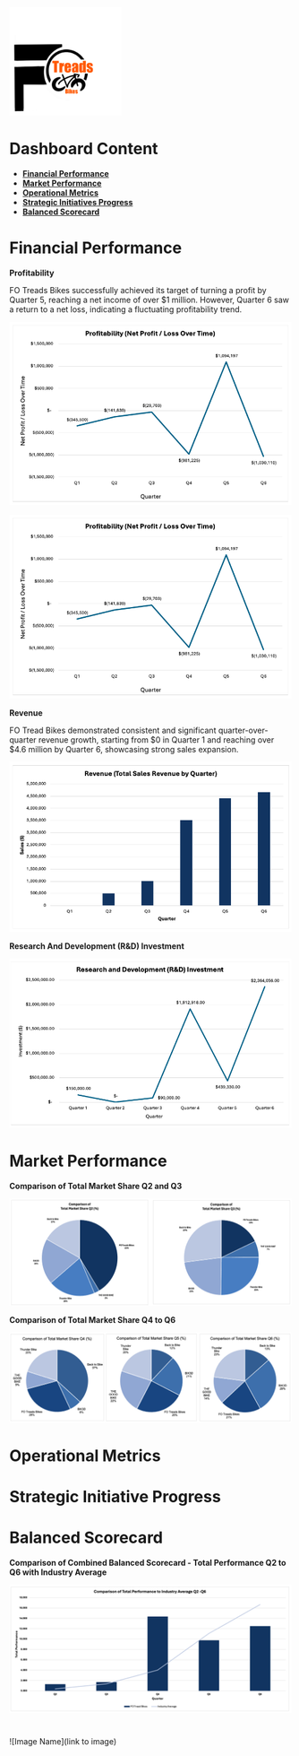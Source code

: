 <img src="https://github.com/LashawnFofung/FO-Tread-Bikes/raw/main/FO%20Tread%20Bikes%20Logo%20PNG.png" width="200" alt="FO Tread Bikes Logo">

<h1>Dashboard Content</h1>

  - [<b>Financial Performance</b>](https://github.com/LashawnFofung/FO-Tread-Bikes/blob/main/Dashboard/Dashboard.md#financial-performance)
  - [<b>Market Performance</b>](https://github.com/LashawnFofung/FO-Tread-Bikes/blob/main/Dashboard/Dashboard.md#market-performance)
  - [<b>Operational Metrics</b>](https://github.com/LashawnFofung/FO-Tread-Bikes/blob/main/Dashboard/Dashboard.md#operational-metrics)
  - [<b>Strategic Initiatives Progress</b>](https://github.com/LashawnFofung/FO-Tread-Bikes/blob/main/Dashboard/Dashboard.md#strategic-initiative-progress)
  - [<b>Balanced Scorecard</b>](https://github.com/LashawnFofung/FO-Tread-Bikes/blob/main/Dashboard/Dashboard.md#balanced-scorecard)
  
 

<h1></h1>

<h1>Financial Performance</h1>

<b>Profitability</b>

FO Treads Bikes successfully achieved its target of turning a profit by Quarter 5, reaching a net income of over $1 million. However, Quarter 6 saw a return to a net loss, indicating a fluctuating profitability trend.

![Profitability](https://github.com/LashawnFofung/FO-Tread-Bikes/blob/main/Dashboard/Image/Profitability%20(Profit%20%3A%20Loss%20Over%20Time).png)

<img src="https://github.com/LashawnFofung/FO-Tread-Bikes/blob/main/Dashboard/Image/Profitability%20(Profit%20%3A%20Loss%20Over%20Time).png" width="600" alt="Profitability">


<b>Revenue</b>

FO Tread Bikes demonstrated consistent and significant quarter-over-quarter revenue growth, starting from $0 in Quarter 1 and reaching over $4.6 million by Quarter 6, showcasing strong sales expansion.


<img src="https://github.com/LashawnFofung/FO-Tread-Bikes/blob/main/Dashboard/Image/Revenue%20(Total%20Sales%20Revenue%20by%20Quarter).png" width="600" alt="Revenue">


<b>Research And Development (R&D) Investment</b>


<img src="https://github.com/LashawnFofung/FO-Tread-Bikes/blob/main/Dashboard/Image/Research%20and%20Development%20(R%26D)%20Investment.png" width="600" alt="R&D Investment">

<h1></h1>

<h1>Market Performance</h1>

<b>Comparison of Total Market Share Q2 and Q3</b>

![Q2 and Q3 Total Market Share](https://github.com/LashawnFofung/FO-Tread-Bikes/blob/main/Dashboard/Image/Q2%20and%20Q3%20Total%20Market%20Share%20PNG.png)

<b>Comparison of Total Market Share Q4 to Q6</b>

![Q4 to Q6 Total Market Share](https://github.com/LashawnFofung/FO-Tread-Bikes/blob/main/Dashboard/Image/Q4%20to%20Q6%20Market%20Share%20PNG.png)

<h1></h1>

<h1>Operational Metrics</h1>

<h1></h1>

<h1>Strategic Initiative Progress</h1>

<h1></h1>
<h1>Balanced Scorecard</h1>

<b>Comparison of Combined Balanced Scorecard - Total Performance Q2 to Q6 with Industry Average</b>

![Combo Chart Combined Balanced Scorecard Total Performance Q2 to Q6 and Average](https://github.com/LashawnFofung/FO-Tread-Bikes/blob/main/Dashboard/Image/Combo%20Chart%20Combined%20Balanced%20Scorecard%20Total%20Performance%20Q2%20to%20Q6%20and%20Averages%20PNG.png)

<h1></h1>



<h1></h1>

![Image Name](link to image)

<h1></h1>

